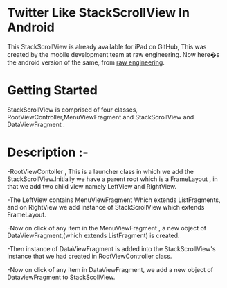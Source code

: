 Twitter Like StackScrollView In Android
===============================================================================================================================

This StackScrollView is already available for iPad on GitHub, This was created by the mobile development team at raw engineering. Now here�s the android version of the same, from [raw engineering][].

Getting Started
==============================================

StackScrollView is comprised of four classes, RootViewController,MenuViewFragment and StackScrollView and DataViewFragment .


Description :-
================================================

-RootViewContoller , This is a launcher class in which we add the StackScrollView.Initially we have a parent root which is a FrameLayout , in that we add two child view namely LeftView and RightView.

-The LeftView contains MenuViewFragment Which extends ListFragments, and on RightView we add instance of StackScrollView which extends FrameLayout.

-Now on click of any item in the MenuViewFragment , a new object of DataViewFragment,(which extends ListFragment) is created.

-Then instance of DataViewFragment is added into the StackScrollView's instance that
we had created in RootViewController class.

-Now on click of any item in DataViewFragment, we add a new object of
DataviewFragment to StackScollView.


[raw engineering]:http://www.raweng.com
